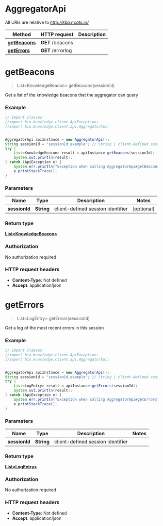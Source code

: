 # AggregatorApi

All URIs are relative to *http://kba.ncats.io/*

Method | HTTP request | Description
------------- | ------------- | -------------
[**getBeacons**](AggregatorApi.md#getBeacons) | **GET** /beacons | 
[**getErrors**](AggregatorApi.md#getErrors) | **GET** /errorlog | 


<a name="getBeacons"></a>
# **getBeacons**
> List&lt;KnowledgeBeacon&gt; getBeacons(sessionId)



Get a list of the knowledge beacons that the aggregator can query 

### Example
```java
// Import classes:
//import bio.knowledge.client.ApiException;
//import bio.knowledge.client.api.AggregatorApi;


AggregatorApi apiInstance = new AggregatorApi();
String sessionId = "sessionId_example"; // String | client-defined session identifier 
try {
    List<KnowledgeBeacon> result = apiInstance.getBeacons(sessionId);
    System.out.println(result);
} catch (ApiException e) {
    System.err.println("Exception when calling AggregatorApi#getBeacons");
    e.printStackTrace();
}
```

### Parameters

Name | Type | Description  | Notes
------------- | ------------- | ------------- | -------------
 **sessionId** | **String**| client-defined session identifier  | [optional]

### Return type

[**List&lt;KnowledgeBeacon&gt;**](KnowledgeBeacon.md)

### Authorization

No authorization required

### HTTP request headers

 - **Content-Type**: Not defined
 - **Accept**: application/json

<a name="getErrors"></a>
# **getErrors**
> List&lt;LogEntry&gt; getErrors(sessionId)



Get a log of the most recent errors in this session 

### Example
```java
// Import classes:
//import bio.knowledge.client.ApiException;
//import bio.knowledge.client.api.AggregatorApi;


AggregatorApi apiInstance = new AggregatorApi();
String sessionId = "sessionId_example"; // String | client-defined session identifier 
try {
    List<LogEntry> result = apiInstance.getErrors(sessionId);
    System.out.println(result);
} catch (ApiException e) {
    System.err.println("Exception when calling AggregatorApi#getErrors");
    e.printStackTrace();
}
```

### Parameters

Name | Type | Description  | Notes
------------- | ------------- | ------------- | -------------
 **sessionId** | **String**| client-defined session identifier  |

### Return type

[**List&lt;LogEntry&gt;**](LogEntry.md)

### Authorization

No authorization required

### HTTP request headers

 - **Content-Type**: Not defined
 - **Accept**: application/json

